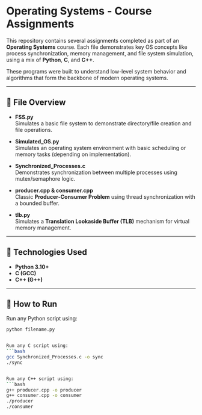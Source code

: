 # Operating Systems - Course Assignments

This repository contains several assignments completed as part of an **Operating Systems** course. Each file demonstrates key OS concepts like process synchronization, memory management, and file system simulation, using a mix of **Python**, **C**, and **C++**.

These programs were built to understand low-level system behavior and algorithms that form the backbone of modern operating systems.

---

## 📂 File Overview

- **FSS.py**  
  Simulates a basic file system to demonstrate directory/file creation and file operations.

- **Simulated_OS.py**  
  Simulates an operating system environment with basic scheduling or memory tasks (depending on implementation).

- **Synchronized_Processes.c**  
  Demonstrates synchronization between multiple processes using mutex/semaphore logic.

- **producer.cpp & consumer.cpp**  
  Classic **Producer-Consumer Problem** using thread synchronization with a bounded buffer.

- **tlb.py**  
  Simulates a **Translation Lookaside Buffer (TLB)** mechanism for virtual memory management.

---

## 🔧 Technologies Used

- **Python 3.10+**
- **C (GCC)**
- **C++ (G++)**

---

## 🚀 How to Run

Run any Python script using:
```bash
python filename.py


Run any C script using:
```bash
gcc Synchronized_Processes.c -o sync
./sync


Run any C++ script using:
```bash
g++ producer.cpp -o producer
g++ consumer.cpp -o consumer
./producer
./consumer
